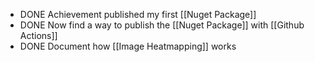 - DONE Achievement published my first [[Nuget Package]]
- DONE Now find a way to publish the [[Nuget Package]] with [[Github Actions]]
- DONE Document how [[Image Heatmapping]] works